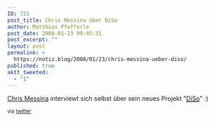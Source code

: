 ```yaml
---
ID: 721
post_title: Chris Messina über DiSo
author: Matthias Pfefferle
post_date: 2008-01-23 09:45:31
post_excerpt: ""
layout: post
permalink: >
  https://notiz.blog/2008/01/23/chris-messina-ueber-diso/
published: true
aktt_tweeted:
  - "1"
---
```

<span class="vcard"><a href="http://factoryjoe.com/blog/" class="url fn">Chris Messina</a></span> interviewt sich selbst über sein neues Projekt "<abbr title="Distributed Social Network"><a href="http://diso-project.org/">DiSo</a></abbr>" :)

<object type="application/x-shockwave-flash" style="width:480px; height:360px" data="http://www.vimeo.com/moogaloop.swf?clip_id=629450&amp;server=www.vimeo.com&amp;fullscreen=1&amp;show_title=1&amp;show_byline=1&amp;show_portrait=0&amp;color="><param name="movie" value="http://www.vimeo.com/moogaloop.swf?clip_id=629450&amp;server=www.vimeo.com&amp;fullscreen=1&amp;show_title=1&amp;show_byline=1&amp;show_portrait=0&amp;color="></param></object>
<small>via <a href="http://twitter.com/factoryjoe/statuses/631371952">twitter</a></small>